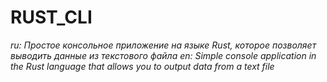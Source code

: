 <h1>RUST_CLI</h1> 
<i>ru: Простое консольное приложение на языке Rust, которое позволяет выводить данные из текстового файла
en: Simple console application in the Rust language that allows you to output data from a text file</i>
